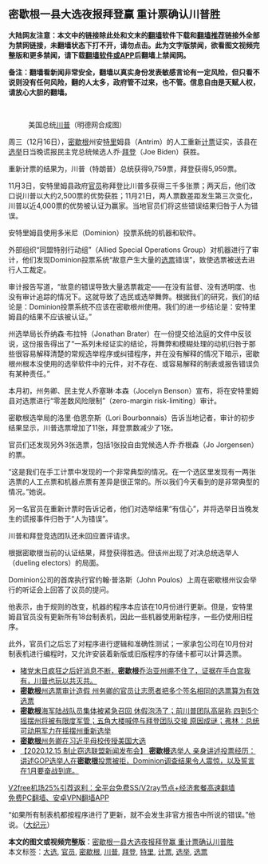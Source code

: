  <h2>密歇根一县大选夜报拜登赢 重计票确认川普胜</h2> <p class="notice"><b>大陆网友注意：本文中的链接除此处和文末的<a href="https://github.com/bannedbook/fanqiang" >翻墙</a>软件下载和<a href="https://github.com/killgcd/justmysocks/blob/master/README.md">翻墙推荐</a>链接外全部为禁网链接，未翻墙状态下打不开，请勿点击。此为文字版禁闻，欲看图文视频完整版和更多禁闻，请下载<a href="https://github.com/bannedbook/fanqiang">翻墙软件或APP</a>后翻墙上禁闻网。</p><p>备注：翻墙看新闻非常安全，翻墙以真实身份发表敏感言论有一定风险，但只看不说则没有任何风险，翻的人太多，政府管不过来，也不管。信息自由是天赋人权，请放心大胆的翻墙。</b></p>  <div class="entry"> <br /> <figure><figcaption class="wp-caption-text">美国总统<a href="https://www.bannedbook.org/bnews/tag/%e5%b7%9d%e6%99%ae/" class="st_tag internal_tag" rel="tag" title="标签 川普 下的日志">川普</a>（明德网合成图）</figcaption></figure> <p>周三（12月16日），<a href="https://www.bannedbook.org/bnews/tag/%E5%AF%86%E6%AD%87%E6%A0%B9/" class="st_tag internal_tag" rel="tag" title="标签 密歇根 下的日志">密歇根</a>州安<a href="https://www.bannedbook.org/bnews/tag/%E7%89%B9%E9%87%8C/" class="st_tag internal_tag" rel="tag" title="标签 特里 下的日志">特里</a>姆县（Antrim）的人工重新<a href="https://www.bannedbook.org/bnews/tag/%E8%AE%A1%E7%A5%A8/" class="st_tag internal_tag" rel="tag" title="标签 计票 下的日志">计票</a>证实，该县在<a href="https://www.bannedbook.org/bnews/tag/%e9%80%89%e4%b8%be/" class="st_tag internal_tag" rel="tag" title="标签 选举 下的日志">选举</a>日当晚谎报民主党总统候选人乔‧<a href="https://www.bannedbook.org/bnews/tag/%e6%8b%9c%e7%99%bb/" class="st_tag internal_tag" rel="tag" title="标签 拜登 下的日志">拜登</a>（Joe Biden）获胜。</p> <p>重新计票的结果为，川普（特朗普）总统获得9,759票，拜登获得5,959票。</p> <p>11月3日，安特里姆县政府<a href="https://www.bannedbook.org/bnews/tag/%E5%AE%98%E5%91%98/" class="st_tag internal_tag" rel="tag" title="标签 官员 下的日志">官员</a>称拜登比川普多获得三千多张票；两天后，他们改口说川普以大约2,500票的优势获胜；11月21日，两人票数差距发生第三次变化，川普以近4,000票的优势被认证为赢家。当地官员们将这些错误结果归咎于人为错误。</p> <p>安特里姆县使用多米尼（Dominion）投票系统的机器和软件。</p>  <p>外部组织“同盟特别行动组”（Allied Special Operations Group）对机器进行了审计，他们发现Dominion投票系统“故意产生大量的<a href="https://www.bannedbook.org/bnews/tag/%E9%80%89%E7%A5%A8/" class="st_tag internal_tag" rel="tag" title="标签 选票 下的日志">选票</a>错误”，致使选票被送去进行人工裁定。</p> <p>审计报告写道，“故意的错误导致大量选票裁定——在没有监督、没有透明度、也没有审计追踪的情况下。这就导致了选民或选举舞弊。根据我们的研究，我们的结论是：Dominion投票系统不应该在密歇根州使用。我们的进一步结论是：安特里姆县的结果不应该被认证。”</p> <p>州选举局长乔纳森‧布拉特（Jonathan Brater）在一份提交给法庭的文件中反驳说，这份报告得出了“一系列未经证实的结论，将舞弊和模糊处理的动机归咎于那些很容易解释清楚的常规选举程序或纠错程序，并在没有解释的情况下暗示，密歇根州根本没使用的选举软件中的元件，对不存在、或容易解释的制表或报告错误负有某种责任。”</p> <p>本月初，州务卿、民主党人乔塞琳‧本森（Jocelyn Benson）宣布，将在安特里姆县对选票进行“零差数风险限制”（zero-margin risk-limiting）审计。</p>  <p>密歇根选举局的洛里‧伯恩奈斯（Lori Bourbonnais）告诉当地记者，审计的初步结果显示，川普选票增加了11张，拜登票数减少了1张。</p> <p>官员们还发现另外3张选票，包括1张投自由党候选人乔‧乔根森（Jo Jorgensen）的票。</p> <p>“这是我们在手工计票中发现的一个非常典型的情况。在一个选区里发现有一两张选票的人工点票和机器点票有差异是很正常的。所以我们今天看到的是非常典型的情况。”她说。</p> <p>另一名官员在重新计票时告诉记者，他们对选举结果“有信心”，并将选举日当晚发生的谎报事件归咎于“人为错误”。</p>  <p>川普和拜登竞选团队还未回应置评请求。</p> <p>根据密歇根当前的认证结果，拜登获得胜选。但该州出现了对决总统选举人（dueling electors）的局面。</p> <p>Dominion公司的首席执行官约翰‧普洛斯（John Poulos）上周在密歇根州议会举行的听证会上回答了议员的提问。</p> <p>他表示，由于规则的改变，机器的程序本应该在10月份进行更新。但是，安特里姆县官员没有更新所有18台制表机，因此一些机器使用新程序，一些仍使用旧程序。</p>  <p>此外，官员们之后忘了对程序进行逻辑和准确性测试；一家承包公司在10月份对制表机进行编程时，又允许安装着新版或旧版程序的存储卡都可以计算选票。</p> <ul class='op-related-articles' title='相关阅读'> <li><a href='https://www.bannedbook.org/bnews/bannedvideo/20201220/1451297.html' target='_blank'>猪党末日疯狂之后好消息不断，<b>密歇根</b>乔治亚州绷不住了，证据在手白宫我有，川普也玩以共灭共。</a></li> <li><a href='https://www.bannedbook.org/bnews/cnnews/20201219/1451179.html' target='_blank'><b>密歇根</b>州选票审计造假 州务卿的官员让志愿者把多个签名相同的选票算为有效选票</a></li> <li><a href='https://www.bannedbook.org/bnews/bannedvideo/20201219/1450940.html' target='_blank'><b>密歇根</b>海军陆战队员集体被紧急召回 休假泡汤了；前川普团队高层称 四到5个摇摆州将被有限度军管；五角大楼喊停与拜登团队交接 原因成谜；弗林：总统可动用军力在摇摆州重新选举</a></li> <li><a href='https://www.bannedbook.org/bnews/cbnews/20201219/1450729.html' target='_blank'><b>密歇根</b>州务卿在习近平母校传授美国大选</a></li> <li><a href='https://www.bannedbook.org/bnews/bannedvideo/20201219/1450685.html' target='_blank'>【2020.12.15 制止窃选联盟新闻发布会】 <b>密歇根</b>选举人 亲身讲述投票经历：讲述GOP选举人在<b>密歇根</b>投票被拒，Dominion调查结果令人震惊，以及誓言在1月要奋战到底。</a></li> </ul> <p class="texttj"> <a href="https://www.bannedbook.org/forum23/topic22702.html" target="_blank">V2free机场25%引荐返利：全平台免费SS/V2ray节点+经济套餐高速翻墙</a><br/> <a href="https://github.com/bannedbook/fanqiang/wiki/%E7%A6%81%E9%97%BB%E7%BD%91%E5%AE%89%E5%8D%93%E7%BF%BB%E5%A2%99%E6%96%B0%E9%97%BBAPP" target="_blank">免费PC翻墙、安卓VPN翻墙APP</a></p><p>“如果所有制表机都按程序进行了更新，就不会发生非官方报告中所说的错误。”他说。（<span class='wp_keywordlink_affiliate'><a href="http://www.epochtimes.com/" title="大纪元" target="_blank">大纪元</a></span>）</p><a name='sharetosocial'></a>       <div><b>本文的图文或视频完整版</b>：<a href='https://www.bannedbook.org/bnews/comments/20201220/1451473.html'>密歇根一县大选夜报拜登赢 重计票确认川普胜</a></div>  </div><!--END ENTRY--> <div class="postfooter"> <div>本文标签：<a href="https://www.bannedbook.org/bnews/tag/%e5%a4%a7%e9%80%89/" rel="tag">大选</a>, <a href="https://www.bannedbook.org/bnews/tag/%E5%AE%98%E5%91%98/" rel="tag">官员</a>, <a href="https://www.bannedbook.org/bnews/tag/%E5%AF%86%E6%AD%87%E6%A0%B9/" rel="tag">密歇根</a>, <a href="https://www.bannedbook.org/bnews/tag/%e5%b7%9d%e6%99%ae/" rel="tag">川普</a>, <a href="https://www.bannedbook.org/bnews/tag/%e6%8b%9c%e7%99%bb/" rel="tag">拜登</a>, <a href="https://www.bannedbook.org/bnews/tag/%E7%89%B9%E9%87%8C/" rel="tag">特里</a>, <a href="https://www.bannedbook.org/bnews/tag/%E8%AE%A1%E7%A5%A8/" rel="tag">计票</a>, <a href="https://www.bannedbook.org/bnews/tag/%e9%80%89%e4%b8%be/" rel="tag">选举</a>, <a href="https://www.bannedbook.org/bnews/tag/%E9%80%89%E7%A5%A8/" rel="tag">选票</a></div>  </div><!--END POSTFOOTER--> 